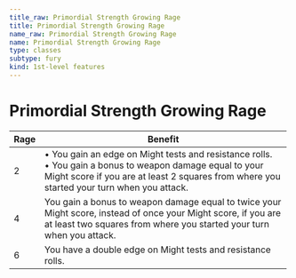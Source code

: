 ```yaml
---
title_raw: Primordial Strength Growing Rage
title: Primordial Strength Growing Rage
name_raw: Primordial Strength Growing Rage
name: Primordial Strength Growing Rage
type: classes
subtype: fury
kind: 1st-level features
---
```


# Primordial Strength Growing Rage

<table style="width:99%;">
<colgroup>
<col style="width: 3%" />
<col style="width: 96%" />
</colgroup>
<thead>
<tr class="header">
<th><strong>Rage</strong></th>
<th><strong>Benefit</strong></th>
</tr>
</thead>
<tbody>
<tr class="odd">
<td>2</td>
<td>• You gain an edge on Might tests and resistance rolls.<br />
• You gain a bonus to weapon damage equal to your Might score if you are at least 2 squares from where you started your turn when you attack.</td>
</tr>
<tr class="even">
<td>4</td>
<td>You gain a bonus to weapon damage equal to twice your Might score, instead of once your Might score, if you are at least two squares from where you started your turn when you attack.</td>
</tr>
<tr class="odd">
<td>6</td>
<td>You have a double edge on Might tests and resistance rolls.</td>
</tr>
</tbody>
</table>
